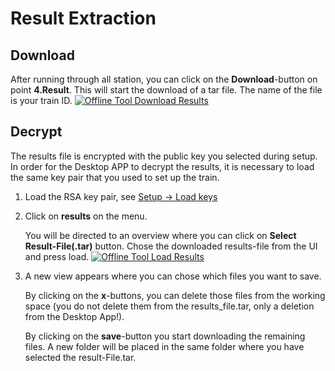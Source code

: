 # Result Extraction

## Download 

After running through all station, you can click on the **Download**-button on point **4.Result**.
This will start the download of a tar file. The name of the file is your train ID.
[![Offline Tool Download Results](/images/offline_tool_images/download_results.png)](/images/offline_tool_images/download_results.png)

## Decrypt

The results file is encrypted with the public key you selected during setup. In order for the Desktop APP to decrypt the results, it is necessary to load the same key pair that you used to set up the train.

1.  Load the RSA key pair, see [Setup -> Load keys](setup.md#load-keys)

2.  Click on **results** on the menu. 
      
      You will be directed to an overview where you can click on **Select Result-File(.tar)** button. Chose the downloaded results-file from the UI and press load.
      [![Offline Tool Load Results](/images/offline_tool_images/load_results.png)](/images/offline_tool_images/load_results.png)
3. A new view appears where you can chose which files you want to save.

      By clicking on the **x**-buttons, you can delete those files from the working space (you do not delete them from the results_file.tar, only a deletion from the Desktop App!).
      
      By clicking on the **save**-button you start downloading the remaining files. A new folder will be placed in the same folder where you have selected the result-File.tar.
